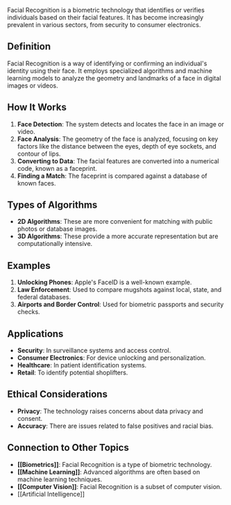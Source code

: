 Facial Recognition is a biometric technology that identifies or verifies individuals based on their facial features. It has become increasingly prevalent in various sectors, from security to consumer electronics.

## Definition

Facial Recognition is a way of identifying or confirming an individual's identity using their face. It employs specialized algorithms and machine learning models to analyze the geometry and landmarks of a face in digital images or videos.

## How It Works

1. **Face Detection**: The system detects and locates the face in an image or video.
2. **Face Analysis**: The geometry of the face is analyzed, focusing on key factors like the distance between the eyes, depth of eye sockets, and contour of lips.
3. **Converting to Data**: The facial features are converted into a numerical code, known as a faceprint.
4. **Finding a Match**: The faceprint is compared against a database of known faces.

## Types of Algorithms

- **2D Algorithms**: These are more convenient for matching with public photos or database images.
- **3D Algorithms**: These provide a more accurate representation but are computationally intensive.

## Examples

1. **Unlocking Phones**: Apple's FaceID is a well-known example.
2. **Law Enforcement**: Used to compare mugshots against local, state, and federal databases.
3. **Airports and Border Control**: Used for biometric passports and security checks.

## Applications

- **Security**: In surveillance systems and access control.
- **Consumer Electronics**: For device unlocking and personalization.
- **Healthcare**: In patient identification systems.
- **Retail**: To identify potential shoplifters.

## Ethical Considerations

- **Privacy**: The technology raises concerns about data privacy and consent.
- **Accuracy**: There are issues related to false positives and racial bias.

## Connection to Other Topics

- **[[Biometrics]]**: Facial Recognition is a type of biometric technology.
- **[[Machine Learning]]**: Advanced algorithms are often based on machine learning techniques.
- **[[Computer Vision]]**: Facial Recognition is a subset of computer vision.
- [[Artificial Intelligence]]